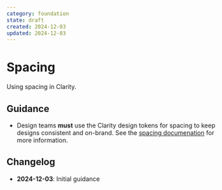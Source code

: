 ```yaml
---
category: foundation
state: draft
created: 2024-12-03
updated: 2024-12-03
---
```


# Spacing

Using spacing in Clarity.

## Guidance

- Design teams **must** use the Clarity design tokens for spacing to keep designs consistent and on-brand. See the [spacing documenation](https://clarity.design/documentation/spacing) for more information.

## Changelog

- **2024-12-03**: Initial guidance
